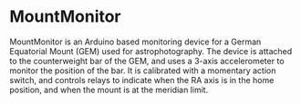 # MountMonitor
MountMonitor is an Arduino based monitoring device for a German Equatorial Mount (GEM) used for astrophotography.
The device is attached to the counterweight bar of the GEM, and uses a 3-axis accelerometer to monitor the position of the bar.
It is calibrated with a momentary action switch, and controls relays to indicate when the RA axis is in the home position, and when the mount is at the meridian limit.

